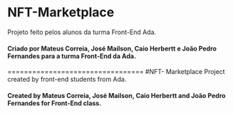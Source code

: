 # NFT-Marketplace
Projeto feito pelos alunos da turma Front-End Ada.
#### Criado por Mateus Correia, José Mailson, Caio Herbertt e João Pedro Fernandes para a turma Front-End da Ada.

=================================
#NFT- Marketplace
Project created by front-end students from Ada.
#### Created by Mateus Correia, José Mailson, Caio Herbertt and João Pedro Fernandes for Front-End class.
